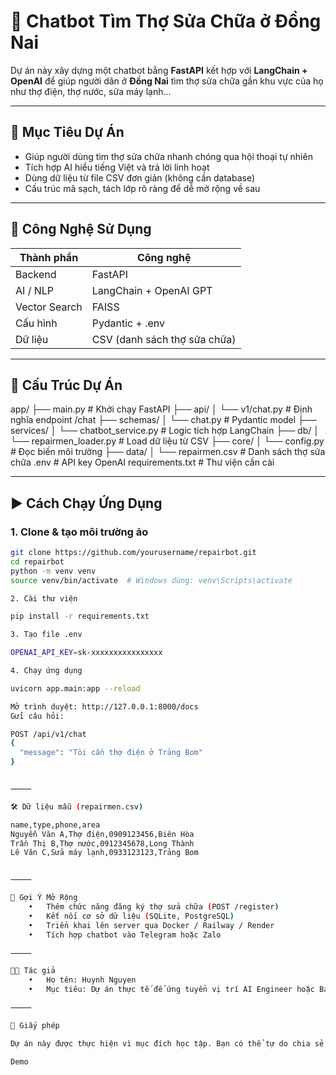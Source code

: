 # 🤖 Chatbot Tìm Thợ Sửa Chữa ở Đồng Nai

Dự án này xây dựng một chatbot bằng **FastAPI** kết hợp với **LangChain + OpenAI** để giúp người dân ở **Đồng Nai** tìm thợ sửa chữa gần khu vực của họ như thợ điện, thợ nước, sửa máy lạnh...

---

## 🎯 Mục Tiêu Dự Án

- Giúp người dùng tìm thợ sửa chữa nhanh chóng qua hội thoại tự nhiên
- Tích hợp AI hiểu tiếng Việt và trả lời linh hoạt
- Dùng dữ liệu từ file CSV đơn giản (không cần database)
- Cấu trúc mã sạch, tách lớp rõ ràng để dễ mở rộng về sau

---

## 🧠 Công Nghệ Sử Dụng

| Thành phần | Công nghệ |
|------------|-----------|
| Backend | FastAPI |
| AI / NLP | LangChain + OpenAI GPT |
| Vector Search | FAISS |
| Cấu hình | Pydantic + .env |
| Dữ liệu | CSV (danh sách thợ sửa chữa) |

---

## 📁 Cấu Trúc Dự Án

app/
├── main.py                  # Khởi chạy FastAPI
├── api/
│   └── v1/chat.py           # Định nghĩa endpoint /chat
├── schemas/
│   └── chat.py              # Pydantic model
├── services/
│   └── chatbot_service.py   # Logic tích hợp LangChain
├── db/
│   └── repairmen_loader.py  # Load dữ liệu từ CSV
├── core/
│   └── config.py            # Đọc biến môi trường
├── data/
│   └── repairmen.csv        # Danh sách thợ sửa chữa
.env                         # API key OpenAI
requirements.txt             # Thư viện cần cài

---

## ▶️ Cách Chạy Ứng Dụng

### 1. Clone & tạo môi trường ảo

```bash
git clone https://github.com/yourusername/repairbot.git
cd repairbot
python -m venv venv
source venv/bin/activate  # Windows dùng: venv\Scripts\activate

2. Cài thư viện

pip install -r requirements.txt

3. Tạo file .env

OPENAI_API_KEY=sk-xxxxxxxxxxxxxxxx

4. Chạy ứng dụng

uvicorn app.main:app --reload

Mở trình duyệt: http://127.0.0.1:8000/docs
Gửi câu hỏi:

POST /api/v1/chat
{
  "message": "Tôi cần thợ điện ở Trảng Bom"
}


⸻

🛠 Dữ liệu mẫu (repairmen.csv)

name,type,phone,area
Nguyễn Văn A,Thợ điện,0909123456,Biên Hòa
Trần Thị B,Thợ nước,0912345678,Long Thành
Lê Văn C,Sửa máy lạnh,0933123123,Trảng Bom


⸻

🧱 Gợi Ý Mở Rộng
	•	Thêm chức năng đăng ký thợ sửa chữa (POST /register)
	•	Kết nối cơ sở dữ liệu (SQLite, PostgreSQL)
	•	Triển khai lên server qua Docker / Railway / Render
	•	Tích hợp chatbot vào Telegram hoặc Zalo

⸻

👨‍💻 Tác giả
	•	Họ tên: Huynh Nguyen
	•	Mục tiêu: Dự án thực tế để ứng tuyển vị trí AI Engineer hoặc Backend Developer

⸻

📌 Giấy phép

Dự án này được thực hiện vì mục đích học tập. Bạn có thể tự do chia sẻ hoặc mở rộng.

Demo